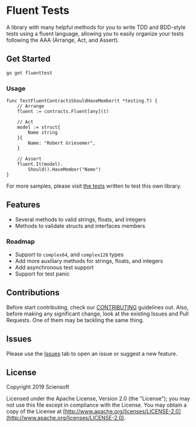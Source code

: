 # Fluent Tests

A library with many helpful methods for you to write TDD and BDD-style tests using a fluent language, allowing you to easily organize your tests following the AAA (Arrange, Act, and Assert).

## Get Started

```bash
go get fluenttest
```

### Usage

```golang
func TestFluentContractsShouldHaveMember(t *testing.T) {
    // Arrange
    fluent := contracts.Fluent[any](t)

    // Act
    model := struct{
        Name string 
    }{
        Name: "Robert Griesemer",
    }

    // Assert
    fluent.It(model).
        Should().HaveMember("Name")
}
```

For more samples, please visit [the tests] written to test this own library.

## Features

- Several methods to valid strings, floats, and integers
- Methods to validate structs and interfaces members

### Roadmap

- Support to `complex64`, and `complex128` types
- Add more auxiliary methods for strings, floats, and integers
- Add asynchronous test support
- Support for test panic

## Contributions

Before start contributing, check our [CONTRIBUTING] guidelines out. Also, before making any significant change, look at the existing Issues and Pull Requests. One of them may be tackling the same thing.

## Issues

Please use the [Issues] tab to open an issue or suggest a new feature.

## License

Copyright 2019 Sciensoft

Licensed under the Apache License, Version 2.0 (the "License");
you may not use this file except in compliance with the License.
You may obtain a copy of the License at [http://www.apache.org/licenses/LICENSE-2.0](http://www.apache.org/licenses/LICENSE-2.0).

[CONTRIBUTING]: ./CONTRIBUTING.md
[Issues]: ./../../../issues
[the tests]: ./test
